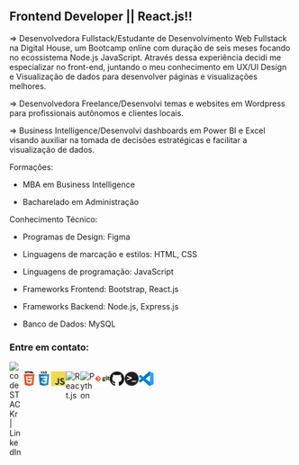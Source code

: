 ## Frontend Developer || React.js!!

=> Desenvolvedora Fullstack/Estudante de Desenvolvimento Web Fullstack na Digital House, um Bootcamp online com duração de seis meses focando no ecossistema Node.js JavaScript. Através dessa experiência decidi me especializar no front-end, juntando o meu conhecimento em UX/UI Design e Visualização de dados para desenvolver páginas e visualizações melhores.

=> Desenvolvedora Freelance/Desenvolvi temas e websites em Wordpress para profissionais autônomos e clientes locais.


=> Business Intelligence/Desenvolvi dashboards em Power BI e Excel visando auxiliar na tomada de decisões estratégicas e facilitar a visualização de dados.


Formações:

- MBA em Business Intelligence

- Bacharelado em Administração

Conhecimento Técnico:

- Programas de Design: Figma

-  Linguagens de marcação e estilos: HTML, CSS

- Linguagens de programação: JavaScript

- Frameworks Frontend: Bootstrap, React.js

- Frameworks Backend:  Node.js, Express.js

- Banco de Dados: MySQL

### Entre em contato:

[<img align="left" alt="codeSTACKr | LinkedIn" width="22px" src="https://cdn.jsdelivr.net/npm/simple-icons@v3/icons/linkedin.svg" />][linkedin]


<br />



<img align="left" alt="HTML5" width="26px" src="https://raw.githubusercontent.com/github/explore/80688e429a7d4ef2fca1e82350fe8e3517d3494d/topics/html/html.png" />
<img align="left" alt="CSS3" width="26px" src="https://raw.githubusercontent.com/github/explore/80688e429a7d4ef2fca1e82350fe8e3517d3494d/topics/css/css.png" />
<img align="left" alt="JavaScript" width="26px" src="https://raw.githubusercontent.com/github/explore/80688e429a7d4ef2fca1e82350fe8e3517d3494d/topics/javascript/javascript.png" />
<img align"left" alt="React.js" width="26px" src="https://cdn.icon-icons.com/icons2/2415/PNG/512/react_original_logo_icon_146374.png"
<img align="left" alt="Node.js" width="26px" src="https://raw.githubusercontent.com/github/explore/80688e429a7d4ef2fca1e82350fe8e3517d3494d/topics/nodejs/nodejs.png" />
<img align="left" alt="Python" width="26px" src="https://cdn.icon-icons.com/icons2/112/PNG/512/python_18894.png" />
<img align="left" alt="Git" width="26px" src="https://raw.githubusercontent.com/github/explore/80688e429a7d4ef2fca1e82350fe8e3517d3494d/topics/git/git.png" />
<img align="left" alt="GitHub" width="26px" src="https://raw.githubusercontent.com/github/explore/78df643247d429f6cc873026c0622819ad797942/topics/github/github.png" />
<img align="left" alt="Terminal" width="26px" src="https://raw.githubusercontent.com/github/explore/80688e429a7d4ef2fca1e82350fe8e3517d3494d/topics/terminal/terminal.png" />
<img align="left" alt="Visual Studio Code" width="26px" src="https://raw.githubusercontent.com/github/explore/80688e429a7d4ef2fca1e82350fe8e3517d3494d/topics/visual-studio-code/visual-studio-code.png" />


<br />
<br />


[linkedin]: https://www.linkedin.com/in/myllenalucena/
